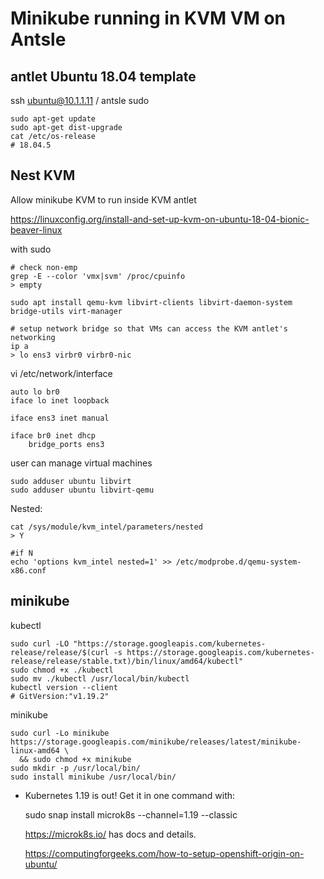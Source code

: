 # Minikube running in KVM VM on Antsle

## antlet Ubuntu 18.04 template
ssh ubuntu@10.1.1.11 / antsle
sudo <command>

```
sudo apt-get update
sudo apt-get dist-upgrade
cat /etc/os-release
# 18.04.5
```


## Nest KVM
Allow minikube KVM to run inside KVM antlet

https://linuxconfig.org/install-and-set-up-kvm-on-ubuntu-18-04-bionic-beaver-linux 

with sudo
```
# check non-emp
grep -E --color 'vmx|svm' /proc/cpuinfo
> empty

sudo apt install qemu-kvm libvirt-clients libvirt-daemon-system bridge-utils virt-manager

# setup network bridge so that VMs can access the KVM antlet's networking
ip a
> lo ens3 virbr0 virbr0-nic
```
vi /etc/network/interface 
```
auto lo br0
iface lo inet loopback

iface ens3 inet manual

iface br0 inet dhcp
    bridge_ports ens3

``` 
user can manage virtual machines
```
sudo adduser ubuntu libvirt
sudo adduser ubuntu libvirt-qemu
```

Nested:
```
cat /sys/module/kvm_intel/parameters/nested 
> Y

#if N
echo 'options kvm_intel nested=1' >> /etc/modprobe.d/qemu-system-x86.conf 

```

## minikube 
kubectl
```
sudo curl -LO "https://storage.googleapis.com/kubernetes-release/release/$(curl -s https://storage.googleapis.com/kubernetes-release/release/stable.txt)/bin/linux/amd64/kubectl"
sudo chmod +x ./kubectl
sudo mv ./kubectl /usr/local/bin/kubectl
kubectl version --client
# GitVersion:"v1.19.2"
```

minikube
```
sudo curl -Lo minikube https://storage.googleapis.com/minikube/releases/latest/minikube-linux-amd64 \
  && sudo chmod +x minikube
sudo mkdir -p /usr/local/bin/
sudo install minikube /usr/local/bin/
```


* Kubernetes 1.19 is out! Get it in one command with:

     sudo snap install microk8s --channel=1.19 --classic

   https://microk8s.io/ has docs and details.

   https://computingforgeeks.com/how-to-setup-openshift-origin-on-ubuntu/ 